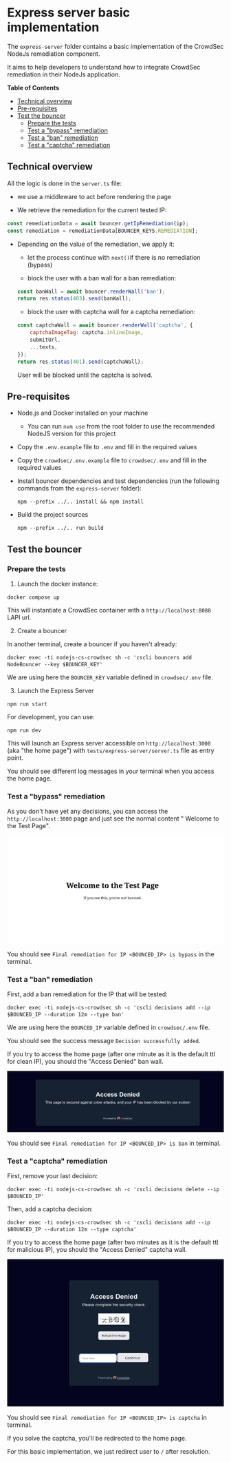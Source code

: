 # Express server basic implementation

The `express-server` folder contains a basic implementation of the CrowdSec NodeJs
remediation component.

It aims to help developers to understand how to integrate CrowdSec remediation in their NodeJs application.

**Table of Contents**

<!-- START doctoc generated TOC please keep comment here to allow auto update -->
<!-- DON'T EDIT THIS SECTION, INSTEAD RE-RUN doctoc TO UPDATE -->

- [Technical overview](#technical-overview)
- [Pre-requisites](#pre-requisites)
- [Test the bouncer](#test-the-bouncer)
    - [Prepare the tests](#prepare-the-tests)
    - [Test a "bypass" remediation](#test-a-bypass-remediation)
    - [Test a "ban" remediation](#test-a-ban-remediation)
    - [Test a "captcha" remediation](#test-a-captcha-remediation)

<!-- END doctoc generated TOC please keep comment here to allow auto update -->

## Technical overview

All the logic is done in the `server.ts` file:

- we use a middleware to act before rendering the page

- We retrieve the remediation for the current tested IP:

```js
const remediationData = await bouncer.getIpRemediation(ip);
const remediation = remediationData[BOUNCER_KEYS.REMEDIATION];
```

- Depending on the value of the remediation, we apply it:

    - let the process continue with `next()`if there is no remediation (bypass)

    - block the user with a ban wall for a ban remediation:

    ```js
    const banWall = await bouncer.renderWall('ban');
    return res.status(403).send(banWall);
    ```

    - block the user with captcha wall for a captcha remediation:

    ```js
    const captchaWall = await bouncer.renderWall('captcha', {
        captchaImageTag: captcha.inlineImage,
        submitUrl,
        ...texts,
    });
    return res.status(401).send(captchaWall);
    ```

  User will be blocked until the captcha is solved.

## Pre-requisites

- Node.js and Docker installed on your machine

    - You can run `nvm use` from the root folder to use the recommended NodeJS version for this project

- Copy the `.env.example` file to `.env` and fill in the required values

- Copy the `crowdsec/.env.example` file to `crowdsec/.env` and fill in the required values

- Install bouncer dependencies and test dependencies (run the following commands from the `express-server` folder):

  ```shell
  npm --prefix ../.. install && npm install
  ```

- Build the project sources

  ```shell
  npm --prefix ../.. run build
  ```

## Test the bouncer

### Prepare the tests

1. Launch the docker instance:

```shell
docker compose up
```

This will instantiate a CrowdSec container with a `http://localhost:8080` LAPI url.

2. Create a bouncer

In another terminal, create a bouncer if you haven't already:

```shell
docker exec -ti nodejs-cs-crowdsec sh -c 'cscli bouncers add NodeBouncer --key $BOUNCER_KEY'
```

We are using here the `BOUNCER_KEY` variable defined in `crowdsec/.env` file.

3. Launch the Express Server

```shell
npm run start
```

For development, you can use:

```shell
npm run dev
```

This will launch an Express server accessible on `http://localhost:3000` (aka "the home page") with
`tests/express-server/server.ts` file as entry point.

You should see different log messages in your terminal when you access the home page.

### Test a "bypass" remediation

As you don't have yet any decisions, you can access the `http://localhost:3000` page and just see the normal content "
Welcome to the Test Page".

![](./docs/bypass.png)

You should see `Final remediation for IP <BOUNCED_IP> is bypass` in the terminal.

### Test a "ban" remediation

First, add a ban remediation for the IP that will be tested:

```shell
docker exec -ti nodejs-cs-crowdsec sh -c 'cscli decisions add --ip $BOUNCED_IP --duration 12m --type ban'
```

We are using here the `BOUNCED_IP` variable defined in `crowdsec/.env` file.

You should see the success message `Decision successfully added`.

If you try to access the home page (after one minute as it is the default ttl for clean IP), you should the "Access
Denied" ban wall.

![](./docs/ban-wall.png)

You should see `Final remediation for IP <BOUNCED_IP> is ban` in terminal.

### Test a "captcha" remediation

First, remove your last decision:

```shell
docker exec -ti nodejs-cs-crowdsec sh -c 'cscli decisions delete --ip $BOUNCED_IP'
```

Then, add a captcha decision:

```shell
docker exec -ti nodejs-cs-crowdsec sh -c 'cscli decisions add --ip $BOUNCED_IP --duration 12m --type captcha'
```

If you try to access the home page (after two minutes as it is the default ttl for malicious IP), you should the "Access
Denied" captcha wall.

![](./docs/captcha-wall.png)

You should see `Final remediation for IP <BOUNCED_IP> is captcha` in terminal.

If you solve the captcha, you'll be redirected to the home page.

For this basic implementation, we just redirect user to `/` after resolution.
